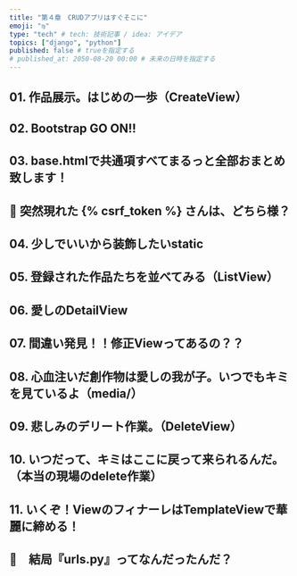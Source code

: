 ```yaml
---
title: "第４章　CRUDアプリはすぐそこに"
emoji: "♍️"
type: "tech" # tech: 技術記事 / idea: アイデア
topics: ["django", "python"]
published: false # trueを指定する
# published_at: 2050-08-20 00:00 # 未来の日時を指定する
---
```

## 01. 作品展示。はじめの一歩（CreateView）
## 02. Bootstrap GO ON!!
## 03. base.htmlで共通項すべてまるっと全部おまとめ致します！
## 📕 突然現れた {% csrf_token %} さんは、どちら様？
## 04. 少しでいいから装飾したいstatic
## 05. 登録された作品たちを並べてみる（ListView）
## 06. 愛しのDetailView
## 07. 間違い発見！！修正Viewってあるの？？
## 08. 心血注いだ創作物は愛しの我が子。いつでもキミを見ているよ（media/）
## 09. 悲しみのデリート作業。（DeleteView）
## 10. いつだって、キミはここに戻って来られるんだ。（本当の現場のdelete作業）
## 11. いくぞ！ViewのフィナーレはTemplateViewで華麗に締める！
## 📕　結局『urls.py』ってなんだったんだ？

